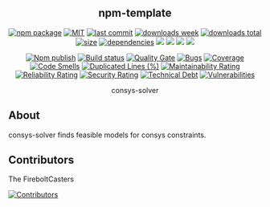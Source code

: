 <h2 align="center">
    npm-template
</h2>

<p align="center">
  <a href="https://badge.fury.io/js/consys-solver.svg"><img src="https://badge.fury.io/js/consys-solver.svg" alt="npm package" /></a>
  <a href="https://img.shields.io/github/license/FireboltCasters/consys-solver"><img src="https://img.shields.io/github/license/FireboltCasters/consys-solver" alt="MIT" /></a>
  <a href="https://img.shields.io/github/last-commit/FireboltCasters/consys-solver?logo=git"><img src="https://img.shields.io/github/last-commit/FireboltCasters/consys-solver?logo=git" alt="last commit" /></a>
  <a href="https://www.npmjs.com/package/consys-solver"><img src="https://img.shields.io/npm/dm/consys-solver.svg" alt="downloads week" /></a>
  <a href="https://www.npmjs.com/package/consys-solver"><img src="https://img.shields.io/npm/dt/consys-solver.svg" alt="downloads total" /></a>
  <a href="https://github.com/FireboltCasters/consys-solver"><img src="https://shields.io/github/languages/code-size/FireboltCasters/consys-solver" alt="size" /></a>
  <a href="https://david-dm.org/FireboltCasters/consys-solver"><img src="https://david-dm.org/FireboltCasters/consys-solver/status.svg" alt="dependencies" /></a>
  <a href="https://app.fossa.com/projects/git%2Bgithub.com%2FFireboltCasters%2Fconsys-solver?ref=badge_shield" alt="FOSSA Status"><img src="https://app.fossa.com/api/projects/git%2Bgithub.com%2FFireboltCasters%2Fconsys-solver.svg?type=shield"/></a>
  <a href="https://github.com/google/gts" alt="Google TypeScript Style"><img src="https://img.shields.io/badge/code%20style-google-blueviolet.svg"/></a>
  <a href="https://shields.io/" alt="Google TypeScript Style"><img src="https://img.shields.io/badge/uses-TypeScript-blue.svg"/></a>
  <a href="https://github.com/marketplace/actions/lint-action"><img src="https://img.shields.io/badge/uses-Lint%20Action-blue.svg"/></a>
</p>

<p align="center">
  <a href="https://github.com/FireboltCasters/consys-solver/actions/workflows/npmPublish.yml"><img src="https://github.com/FireboltCasters/consys-solver/actions/workflows/npmPublish.yml/badge.svg" alt="Npm publish" /></a>
  <a href="https://github.com/FireboltCasters/consys-solver/actions/workflows/linter.yml"><img src="https://github.com/FireboltCasters/consys-solver/actions/workflows/linter.yml/badge.svg" alt="Build status" /></a>
  <a href="https://sonarcloud.io/dashboard?id=ExampleKey"><img src="https://sonarcloud.io/api/project_badges/measure?project=ExampleKey&metric=alert_status" alt="Quality Gate" /></a>
  <a href="https://sonarcloud.io/dashboard?id=ExampleKey"><img src="https://sonarcloud.io/api/project_badges/measure?project=ExampleKey&metric=bugs" alt="Bugs" /></a>
  <a href="https://sonarcloud.io/dashboard?id=ExampleKey"><img src="https://sonarcloud.io/api/project_badges/measure?project=ExampleKey&metric=coverage" alt="Coverage" /></a>
  <a href="https://sonarcloud.io/dashboard?id=ExampleKey"><img src="https://sonarcloud.io/api/project_badges/measure?project=ExampleKey&metric=code_smells" alt="Code Smells" /></a>
  <a href="https://sonarcloud.io/dashboard?id=ExampleKey"><img src="https://sonarcloud.io/api/project_badges/measure?project=ExampleKey&metric=duplicated_lines_density" alt="Duplicated Lines (%)" /></a>
  <a href="https://sonarcloud.io/dashboard?id=ExampleKey"><img src="https://sonarcloud.io/api/project_badges/measure?project=ExampleKey&metric=sqale_rating" alt="Maintainability Rating" /></a>
  <a href="https://sonarcloud.io/dashboard?id=ExampleKey"><img src="https://sonarcloud.io/api/project_badges/measure?project=ExampleKey&metric=reliability_rating" alt="Reliability Rating" /></a>
  <a href="https://sonarcloud.io/dashboard?id=ExampleKey"><img src="https://sonarcloud.io/api/project_badges/measure?project=ExampleKey&metric=security_rating" alt="Security Rating" /></a>
  <a href="https://sonarcloud.io/dashboard?id=ExampleKey"><img src="https://sonarcloud.io/api/project_badges/measure?project=ExampleKey&metric=sqale_index" alt="Technical Debt" /></a>
  <a href="https://sonarcloud.io/dashboard?id=ExampleKey"><img src="https://sonarcloud.io/api/project_badges/measure?project=ExampleKey&metric=vulnerabilities" alt="Vulnerabilities" /></a>
</p>

<p align="center">
    consys-solver
</p>

## About

consys-solver finds feasible models for consys constraints.

## Contributors

The FireboltCasters

<a href="https://github.com/FireboltCasters/consys-solver"><img src="https://contrib.rocks/image?repo=FireboltCasters/consys-solver" alt="Contributors" /></a>
